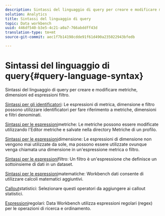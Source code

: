 ```yaml
---
description: Sintassi del linguaggio di query per creare e modificare metriche, dimensioni ed espressioni filtro.
solution: Analytics
title: Sintassi del linguaggio di query
topic: Data workbench
uuid: 446df540-b3e5-4c21-a0a7-766abddff43d
translation-type: tm+mt
source-git-commit: aec1f7b14198cdde91f61d490a235022943bfedb

---
```



# Sintassi del linguaggio di query{#query-language-syntax}

Sintassi del linguaggio di query per creare e modificare metriche, dimensioni ed espressioni filtro.

[Sintassi per gli identificatori](../c-qry-lang-syntx/c-syntx-id.md): Le espressioni di metrica, dimensione e filtro possono utilizzare identificatori per fare riferimento a metriche, dimensioni e filtri denominati.

[Sintassi per le espressioni](../c-qry-lang-syntx/c-syntx-mtrc-exp.md)metriche: Le metriche possono essere modificate utilizzando l&#39;Editor metriche e salvate nella directory Metriche di un profilo.

[Sintassi per le espressioni](../c-qry-lang-syntx/c-syntx-dim-exp.md)dimensione: Le espressioni di dimensione non vengono mai utilizzate da sole, ma possono essere utilizzate ovunque venga chiamata una dimensione in un&#39;espressione metrica o filtro.

[Sintassi per le espressioni](../c-qry-lang-syntx/c-syntx-fltr-exp.md)filtro: Un filtro è un&#39;espressione che definisce un sottoinsieme di dati in un dataset.

[Sintassi per le espressioni](../c-qry-lang-syntx/c-math-expressions.md)matematiche: Workbench dati consente di utilizzare calcoli matematici aggiuntivi.

[Callout](../c-qry-lang-syntx/c-statistical-callouts.md)statistici: Selezionare questi operatori da aggiungere ai callout statistici.

[Espressioni](../c-qry-lang-syntx/c-search-regex.md)regolari: Data Workbench utilizza espressioni regolari (regex) per le operazioni di ricerca e ordinamento.